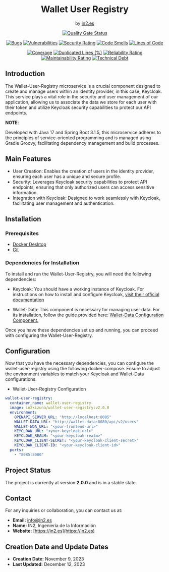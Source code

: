 <div align="center">

<h1>Wallet User Registry</h1>
<span>by </span><a href="https://in2.es">in2.es</a>
<p><p>


[![Quality Gate Status](https://sonarcloud.io/api/project_badges/measure?project=in2workspace_wallet-user-registry&metric=alert_status)](https://sonarcloud.io/dashboard?id=in2workspace_wallet-user-registry)

[![Bugs](https://sonarcloud.io/api/project_badges/measure?project=in2workspace_wallet-user-registry&metric=bugs)](https://sonarcloud.io/summary/new_code?id=in2workspace_wallet-user-registry)
[![Vulnerabilities](https://sonarcloud.io/api/project_badges/measure?project=in2workspace_wallet-user-registry&metric=vulnerabilities)](https://sonarcloud.io/dashboard?id=in2workspace_wallet-user-registry)
[![Security Rating](https://sonarcloud.io/api/project_badges/measure?project=in2workspace_wallet-user-registry&metric=security_rating)](https://sonarcloud.io/dashboard?id=in2workspace_wallet-user-registry)
[![Code Smells](https://sonarcloud.io/api/project_badges/measure?project=in2workspace_wallet-user-registry&metric=code_smells)](https://sonarcloud.io/summary/new_code?id=in2workspace_wallet-user-registry)
[![Lines of Code](https://sonarcloud.io/api/project_badges/measure?project=in2workspace_wallet-user-registry&metric=ncloc)](https://sonarcloud.io/dashboard?id=in2workspace_wallet-user-registry)

[![Coverage](https://sonarcloud.io/api/project_badges/measure?project=in2workspace_wallet-user-registry&metric=coverage)](https://sonarcloud.io/summary/new_code?id=in2workspace_wallet-user-registry)
[![Duplicated Lines (%)](https://sonarcloud.io/api/project_badges/measure?project=in2workspace_wallet-user-registry&metric=duplicated_lines_density)](https://sonarcloud.io/summary/new_code?id=in2workspace_wallet-user-registry)
[![Reliability Rating](https://sonarcloud.io/api/project_badges/measure?project=in2workspace_wallet-user-registry&metric=reliability_rating)](https://sonarcloud.io/dashboard?id=in2workspace_wallet-user-registry)
[![Maintainability Rating](https://sonarcloud.io/api/project_badges/measure?project=in2workspace_wallet-user-registry&metric=sqale_rating)](https://sonarcloud.io/dashboard?id=in2workspace_wallet-user-registry)
[![Technical Debt](https://sonarcloud.io/api/project_badges/measure?project=in2workspace_wallet-user-registry&metric=sqale_index)](https://sonarcloud.io/summary/new_code?id=in2workspace_wallet-user-registry)

</div>

## Introduction
The Wallet-User-Registry microservice is a crucial component designed to create and manage users within an identity provider, in this case, Keycloak. This service plays a vital role in the security and user management of our application, allowing us to associate the data we store for each user with their token and utilize Keycloak security capabilities to protect our API endpoints.

**NOTE**:

Developed with Java 17 and Spring Boot 3.1.5, this microservice adheres to the principles of service-oriented programming and is managed using Gradle Groovy, facilitating dependency management and build processes.

## Main Features
* User Creation: Enables the creation of users in the identity provider, ensuring each user has a unique and secure profile.
* Security: Leverages Keycloak security capabilities to protect API endpoints, ensuring that only authorized users can access sensitive information.
* Integration with Keycloak: Designed to work seamlessly with Keycloak, facilitating user management and authentication.

## Installation
### Prerequisites
- [Docker Desktop](https://www.docker.com/)
- [Git](https://git-scm.com/)

### Dependencies for Installation
To install and run the Wallet-User-Registry, you will need the following dependencies:
* Keycloak: You should have a working instance of Keycloak. For instructions on how to install and configure Keycloak, [visit their official documentation](https://www.keycloak.org/documentation.html)

* Wallet-Data: This component is necessary for managing user data. For its installation, follow the guide provided here: [Wallet-Data Configuration Component.](https://github.com/in2workspace/wallet-data)

Once you have these dependencies set up and running, you can proceed with configuring the Wallet-User-Registry.

## Configuration
Now that you have the necessary dependencies, you can configure the wallet-user-registry using the following docker-compose. Ensure to adjust the environment variables to match your Keycloak and Wallet-Data configurations.
* Wallet-User-Registry Configuration
```yaml
wallet-user-registry:
  container_name: wallet-user-registry
  image: in2kizuna/wallet-user-registry:v2.0.0 
  environment:
    OPENAPI_SERVER_URL: "http://localhost:8085"
    WALLET-DATA_URL: "http://wallet-data:8080/api/v2/users"
    WALLET-WDA_URL: "<your-frontend-url>"
    KEYCLOAK_URL: "<your-keycloak-url>"
    KEYCLOAK_REALM: "<your-keycloak-realm>"
    KEYCLOAK_CLIENT-SECRET: "<your-keycloak-client-secret>"
    KEYCLOAK_CLIENT-ID: "<your-keycloak-client-id>"
  ports:
    - "8085:8080"
```

## Project Status 
The project is currently at version **2.0.0** and is in a stable state.

## Contact
For any inquiries or collaboration, you can contact us at:
* **Email:** [info@in2.es](mailto:info@in2.es)
* **Name:** IN2, Ingeniería de la Información
* **Website:** [https://in2.es](https://in2.es)

## Creation Date and Update Dates
* **Creation Date:** November 9, 2023
* **Last Updated:** December 12, 2023